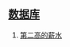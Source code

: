
## [数据库](https://leetcode-cn.com/tag/database)

1. [第二高的薪水](../solutions/second-highest-salary/README.md)


